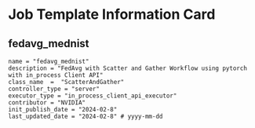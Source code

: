 # Job Template Information Card

## fedavg_mednist
    name = "fedavg_mednist"
    description = "FedAvg with Scatter and Gather Workflow using pytorch with in_process Client API"
    class_name  =  "ScatterAndGather"
    controller_type = "server"
    executor_type = "in_process_client_api_executor"
    contributor = "NVIDIA"
    init_publish_date = "2024-02-8"
    last_updated_date = "2024-02-8" # yyyy-mm-dd
